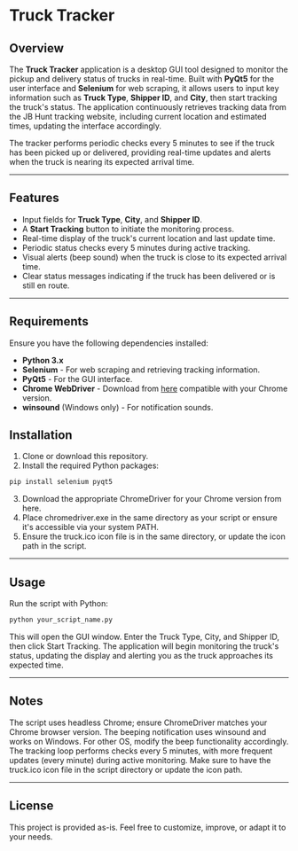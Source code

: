 # Truck Tracker

## Overview
The **Truck Tracker** application is a desktop GUI tool designed to monitor the pickup and delivery status of trucks in real-time. Built with **PyQt5** for the user interface and **Selenium** for web scraping, it allows users to input key information such as **Truck Type**, **Shipper ID**, and **City**, then start tracking the truck's status. The application continuously retrieves tracking data from the JB Hunt tracking website, including current location and estimated times, updating the interface accordingly.

The tracker performs periodic checks every 5 minutes to see if the truck has been picked up or delivered, providing real-time updates and alerts when the truck is nearing its expected arrival time.

---

## Features
- Input fields for **Truck Type**, **City**, and **Shipper ID**.
- A **Start Tracking** button to initiate the monitoring process.
- Real-time display of the truck's current location and last update time.
- Periodic status checks every 5 minutes during active tracking.
- Visual alerts (beep sound) when the truck is close to its expected arrival time.
- Clear status messages indicating if the truck has been delivered or is still en route.

---

## Requirements
Ensure you have the following dependencies installed:

- **Python 3.x**
- **Selenium** - For web scraping and retrieving tracking information.
- **PyQt5** - For the GUI interface.
- **Chrome WebDriver** - Download from [here](https://sites.google.com/chromium.org/driver/) compatible with your Chrome version.
- **winsound** (Windows only) - For notification sounds.

## Installation
1. Clone or download this repository.
2. Install the required Python packages:

```bash
pip install selenium pyqt5
```
3. Download the appropriate ChromeDriver for your Chrome version from here.
4. Place chromedriver.exe in the same directory as your script or ensure it's accessible via your system PATH.
5. Ensure the truck.ico icon file is in the same directory, or update the icon path in the script.

--- 

## Usage
Run the script with Python:
```bash
python your_script_name.py
```
This will open the GUI window. Enter the Truck Type, City, and Shipper ID, then click Start Tracking. The application will begin monitoring the truck's status, updating the display and alerting you as the truck approaches its expected time.

---

## Notes
The script uses headless Chrome; ensure ChromeDriver matches your Chrome browser version.
The beeping notification uses winsound and works on Windows. For other OS, modify the beep functionality accordingly.
The tracking loop performs checks every 5 minutes, with more frequent updates (every minute) during active monitoring.
Make sure to have the truck.ico icon file in the script directory or update the icon path.

---

## License
This project is provided as-is. Feel free to customize, improve, or adapt it to your needs.
